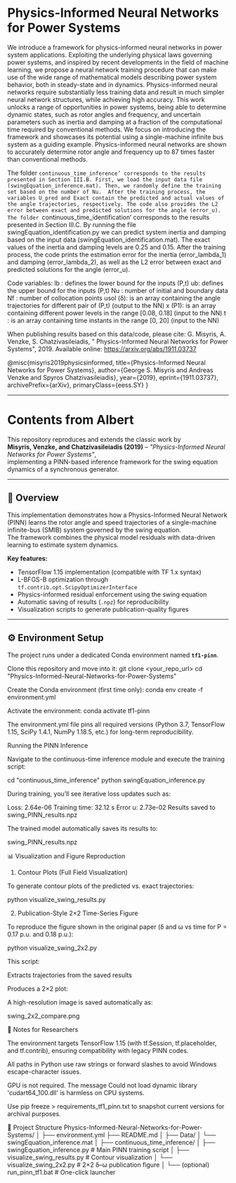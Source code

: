 # Physics-Informed Neural Networks for Power Systems

We introduce  a  framework  for  physics-informed  neural  networks in power system applications. Exploiting the underlying physical laws  governing  power  systems,  and  inspired  by  recent  developments  in  the  field  of  machine  learning, we propose  a neural network training procedure that can make use of the wide range of mathematical models describing power system behavior, both  in  steady-state  and  in  dynamics.  Physics-informed  neural networks  require  substantially  less  training  data  and  result  in much  simpler  neural  network  structures,  while  achieving  high accuracy.  This  work  unlocks  a  range  of  opportunities  in  power systems,  being  able  to  determine  dynamic  states,  such  as  rotor angles and frequency, and uncertain parameters such as inertia and  damping  at  a  fraction  of  the  computational  time  required by conventional methods. We focus on introducing the framework  and  showcases  its  potential  using  a  single-machine infinite bus system as a guiding example. Physics-informed neural networks  are  shown  to  accurately  determine  rotor  angle  and frequency  up  to 87 times faster than  conventional  methods.


The folder `continuous_time_inference’ corresponds to the results presented in Section III.B. First, we load the input data file (swingEquation_inference.mat). Then, we randomly define the training set based on the number of Nu.  After the training process, the variables U_pred and Exact contain the predicted and actual values of the angle trajectories, respectively. The code also provides the L2 error between exact and predicted solutions for the angle (error_u).
The folder `continuous_time_identification’ corresponds to the results presented in Section III.C. By running the file swingEquation_identification.py we can predict system inertia and damping based on the input data (swingEquation_identification.mat). The exact values of the inertia and damping levels are 0.25 and 0.15. After the training process, the code prints the estimation error for the inertia (error_lambda_1) and damping (error_lambda_2), as well as the L2 error between exact and predicted solutions for the angle (error_u).

Code variables:
lb : defines the lower bound for the inputs (P,t)
ub: defines the upper bound for the inputs (P,t)
Nu : number of initial and boundary data
Nf : number of collocation points
usol (δ): is an array containing the angle trajectories for different pair of (P,t) (output to the NN)
x (P1): is an array containing different power levels in the range [0.08, 0.18] (input to the NN)
t : is an array containing time instants in the range [0, 20] (input to the NN)


When publishing results based on this data/code, please cite:
	G. Misyris, A. Venzke, S. Chatzivasileiadis, " Physics-Informed 
	Neural Networks for Power Systems", 2019. Available online: 
	https://arxiv.org/abs/1911.03737

@misc{misyris2019physicsinformed,
    title={Physics-Informed Neural Networks for Power Systems},
    author={George S. Misyris and Andreas Venzke and Spyros Chatzivasileiadis},
    year={2019},
    eprint={1911.03737},
    archivePrefix={arXiv},
    primaryClass={eess.SY}
}

---

# Contents from Albert

This repository reproduces and extends the classic work by  
**Misyris, Venzke, and Chatzivasileiadis (2019)** – *"Physics-Informed Neural Networks for Power Systems"*,  
implementing a PINN-based inference framework for the swing equation dynamics of a synchronous generator.

---

## 📘 Overview

This implementation demonstrates how a Physics-Informed Neural Network (PINN) learns the rotor angle and speed trajectories of a single-machine infinite-bus (SMIB) system governed by the swing equation.  
The framework combines the physical model residuals with data-driven learning to estimate system dynamics.

**Key features:**
- TensorFlow 1.15 implementation (compatible with TF 1.x syntax)
- L-BFGS-B optimization through `tf.contrib.opt.ScipyOptimizerInterface`
- Physics-informed residual enforcement using the swing equation
- Automatic saving of results (`.npz`) for reproducibility
- Visualization scripts to generate publication-quality figures

---

## ⚙️ Environment Setup

The project runs under a dedicated Conda environment named **`tf1-pinn`**.

Clone this repository and move into it:
    git clone <your_repo_url>
    cd "Physics-Informed-Neural-Networks-for-Power-Systems"


Create the Conda environment (first time only):
     conda env create -f environment.yml


Activate the environment:
    conda activate tf1-pinn


The environment.yml file pins all required versions (Python 3.7, TensorFlow 1.15, SciPy 1.4.1, NumPy 1.18.5, etc.) for long-term reproducibility.

Running the PINN Inference

Navigate to the continuous-time inference module and execute the training script:

cd "continuous_time_inference"
python swingEquation_inference.py

During training, you’ll see iterative loss updates such as:

Loss: 2.64e-06
Training time: 32.12 s
Error u: 2.73e-02
Results saved to swing_PINN_results.npz


The trained model automatically saves its results to:

swing_PINN_results.npz


📊 Visualization and Figure Reproduction
1. Contour Plots (Full Field Visualization)

To generate contour plots of the predicted vs. exact trajectories:

python visualize_swing_results.py


2. Publication-Style 2×2 Time-Series Figure

To reproduce the figure shown in the original paper (δ and ω vs time for P = 0.17 p.u. and 0.18 p.u.):

python visualize_swing_2x2.py


This script:

Extracts trajectories from the saved results


Produces a 2×2 plot:

A high-resolution image is saved automatically as:

swing_2x2_compare.png

🧠 Notes for Researchers

The environment targets TensorFlow 1.15 (with tf.Session, tf.placeholder, and tf.contrib), ensuring compatibility with legacy PINN codes.

All paths in Python use raw strings or forward slashes to avoid Windows escape-character issues.

GPU is not required. The message
Could not load dynamic library 'cudart64_100.dll'
is harmless on CPU systems.

Use pip freeze > requirements_tf1_pinn.txt to snapshot current versions for archival purposes.

📂 Project Structure
Physics-Informed-Neural-Networks-for-Power-Systems/
│
├── environment.yml
├── README.md
│
├── Data/
│   └── swingEquation_inference.mat
│
├── continuous_time_inference/
│   ├── swingEquation_inference.py      # Main PINN training script
│   ├── visualize_swing_results.py      # Contour visualization
│   └── visualize_swing_2x2.py          # 2×2 δ–ω publication figure
│
└── (optional) run_pinn_tf1.bat         # One-click launcher

